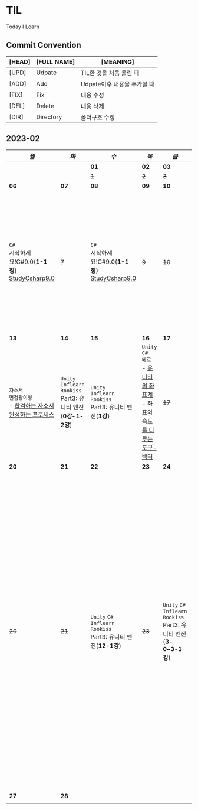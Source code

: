 # TIL
Today I Learn

## Commit Convention
| [HEAD] | [FULL NAME] | [MEANING] |
| --- | --- | --- |
| [UPD] | Udpate | TIL한 것을 처음 올린 때 |
| [ADD] | Add | Udpate이후 내용을 추가할 때 |
| [FIX] | Fix | 내용 수정 |
| [DEL] | Delete | 내용 삭제 |
| [DIR] | Directory | 폴더구조 수정 |

## 2023-02
| ***월*** | ***화*** | ***수*** | ***목*** | ***금*** | ***토*** | ***일*** |
| ---|---|---|---|---|---|---|
|   |   | **01** | **02** | **03** | **04** | **05** |
|   |   | ~~1~~ | ~~2~~ | ~~3~~ | ~~4~~ | ~~5~~ |
| **06** | **07** | **08** | **09** | **10** | **11** | **12** |
| `C#`<br>시작하세요!C#9.0(**1-1장**)<br>[StudyCsharp9.0](https://github.com/ise-yen/StudyCsharp9.0) | ~~7~~ | `C#`<br>시작하세요!C#9.0(**1-1장**)<br>[StudyCsharp9.0](https://github.com/ise-yen/StudyCsharp9.0) | ~~9~~ | ~~10~~ | `알고리즘 스터디` | `C++` `알고리즘`<br>`김태원`<br>알고리즘 문제풀이 입문(**14강**) |
| **13** | **14** | **15** | **16** | **17** | **18** | **19** |
| `자소서`<br>`면접왕이형`<br>- [합격하는 자소서 완성하는 프로세스](https://www.youtube.com/watch?v=AjyCPr9aEKo) | `Unity`<br>`Inflearn` `Rookiss`<br>Part3: 유니티 엔진(**0강~1-2강**) | `Unity`<br>`Inflearn` `Rookiss`<br>Part3: 유니티 엔진(**1강**) | `Unity` `C#`<br>`베르`<br>- [유니티의 좌표계](https://www.youtube.com/watch?v=h6f-pWy0IEM)<br>- [좌표와 속도를 다루는 도구-벡터](https://www.youtube.com/watch?v=BHhndhjcTsw)  | ~~17~~ | `알고리즘 스터디` | ~~19~~ |
| **20** | **21** | **22** | **23** | **24** | **25** | **26** |
| ~~20~~ | ~~21~~ | `Unity` `C#`<br>`Inflearn` `Rookiss`<br>Part3: 유니티 엔진(**12-1강**) | ~~23~~ | `Unity` `C#`<br>`Inflearn` `Rookiss`<br>Part3: 유니티 엔진(**3-0~3-1강**) | ~~25~~ | `자소서`<br>`면접왕이형`<br>- [자소서는 잘썼지만 면접에서 계속 떨어지는 취준생 특징](https://www.youtube.com/watch?v=_EsrGn9rhmM)<br>- [자소서 필수 문항](https://www.youtube.com/watch?v=fudTkkL86IY)
| **27** | **28** ||||||
|        |        ||||||

